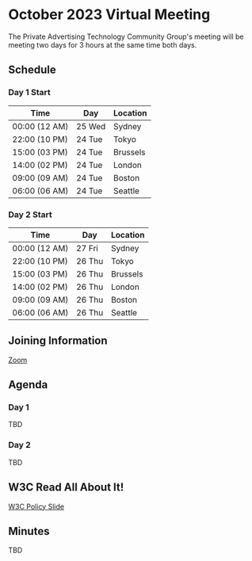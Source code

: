 # October 2023 Virtual Meeting

The Private Advertising Technology Community Group's meeting will be meeting two days for 3 hours at the same time both days.

## Schedule

### Day 1 Start

| Time          | Day    | Location      |
| ------------- | ------ | ------------- |
| 00:00 (12 AM) | 25 Wed | Sydney        |
| 22:00 (10 PM) | 24 Tue | Tokyo         |
| 15:00 (03 PM) | 24 Tue | Brussels      |
| 14:00 (02 PM) | 24 Tue | London        |
| 09:00 (09 AM) | 24 Tue | Boston        |
| 06:00 (06 AM) | 24 Tue | Seattle       |

### Day 2 Start

| Time          | Day    | Location      |
| ------------- | ------ | ------------- |
| 00:00 (12 AM) | 27 Fri | Sydney        |
| 22:00 (10 PM) | 26 Thu | Tokyo         |
| 15:00 (03 PM) | 26 Thu | Brussels      |
| 14:00 (02 PM) | 26 Thu | London        |
| 09:00 (09 AM) | 26 Thu | Boston        |
| 06:00 (06 AM) | 26 Thu | Seattle       |


## Joining Information

[Zoom](https://w3c.zoom.us/j/82659868398?pwd=R2wyMlVzVGcwcmZJb1BpZmdDc2crUT09)

## Agenda

### Day 1

TBD

### Day 2

TBD

## W3C Read All About It!

[W3C Policy Slide](https://github.com/patcg/meetings/blob/main/W3C%20Read%20All%20About%20It!.pd)

## Minutes

TBD
